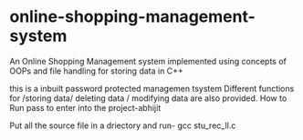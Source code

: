 # online-shopping-management-system
An Online Shopping  Management system implemented using concepts of OOPs and file handling for storing data in C++



this is a inbuilt password protected managemen tsystem
Different functions for  /storing data/ deleting data / modifying data are also provided.
How to Run
pass to enter into the project-abhijit

Put all the source file in a driectory and run- gcc stu_rec_ll.c

